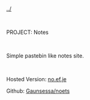 [../](javascript:swapText('main'))

<br>

PROJECT: Notes

<br>

Simple pastebin like notes site.

<br>

Hosted Version: [no.ef.je](https://no.ef.je)

Github: [Gaunsessa/noets](https://github.com/Gaunsessa/noets)